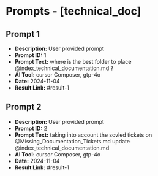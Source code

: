 # Prompts - [technical_doc]

## Prompt 1
* **Description:** User provided prompt
* **Prompt ID:** 1
* **Prompt Text:** where is the best folder to place @index_technical_documentation.md  ?
* **AI Tool:** cursor Composer, gtp-4o
* **Date:** 2024-11-04
* **Result Link:** #result-1

## Prompt 2
* **Description:** User provided prompt
* **Prompt ID:** 2
* **Prompt Text:** taking into account the sovled tickets on @Missing_Documentation_Tickets.md update @index_technical_documentation.md
* **AI Tool:** cursor Composer, gtp-4o
* **Date:** 2024-11-04
* **Result Link:** #result-1

